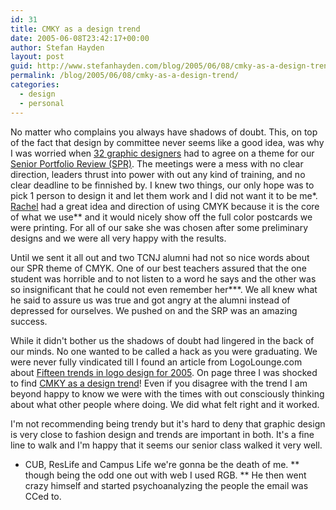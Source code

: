 ```yaml
---
id: 31
title: CMKY as a design trend
date: 2005-06-08T23:42:17+00:00
author: Stefan Hayden
layout: post
guid: http://www.stefanhayden.com/blog/2005/06/08/cmky-as-a-design-trend/
permalink: /blog/2005/06/08/cmky-as-a-design-trend/
categories:
  - design
  - personal
---
```

No matter who complains you always have shadows of doubt. This, on top of the fact that design by committee never seems like a good idea, was why I was worried when <a href="http://play-space.net/review/designers.php">32 graphic designers</a> had to agree on a theme for our <a href="http://play-space.net/review/index.php">Senior Portfolio Review (SPR)</a>. The meetings were a mess with no clear direction, leaders thrust into power with out any kind of training, and no clear deadline to be finnished by. I knew two things, our only hope was to pick 1 person to design it and let them work and I did not want it to be me*. <a href="http://play-space.net/review/designers.php?id=26">Rachel</a> had a great idea and direction of using CMYK because it is the core of what we use** and it would nicely show off the full color postcards we were printing. For all of our sake she was chosen after some preliminary designs and we were all very happy with the results.

Until we sent it all out and two TCNJ alumni had not so nice words about our SPR theme of CMYK. One of our best teachers assured that the one student was horrible and to not listen to a word he says and the other was so insignificant that he could not even remember her***. We all knew what he said to assure us was true and got angry at the alumni instead of depressed for ourselves. We pushed on and the SRP was an amazing success.

While it didn't bother us the shadows of doubt had lingered in the back of our minds. No one wanted to be called a hack as you were graduating. We were never fully vindicated till I found an article from LogoLounge.com about <a href="http://www.gdusa.com/issue_2005/04_apr/feature/feat_01.php">Fifteen trends in logo design for 2005</a>. On page three I was shocked to find <a href="http://www.gdusa.com/issue_2005/04_apr/feature/feat_03.php">CMKY as a design trend</a>! Even if you disagree with the trend I am beyond happy to know we were with the times with out consciously thinking about what other people where doing. We did what felt right and it worked.

I'm not recommending being trendy but it's hard to deny that graphic design is very close to fashion design and trends are important in both. It's a fine line to walk and I'm happy that it seems our senior class walked it very well.


* CUB, ResLife and Campus Life we're gonna be the death of me.
** though being the odd one out with web I used RGB.
** He then went crazy himself and started psychoanalyzing the people the email was CCed to.